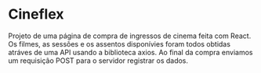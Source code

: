 # Cineflex

Projeto de uma página de compra de ingressos de cinema feita com React. Os filmes, as sessões e os assentos disponívies foram todos obtidas atráves de uma API usando a biblioteca axios. Ao final da compra enviamos um requisição POST para o servidor registrar os dados. 

<p align="center>
  <img width="400" height="450" src="Cineflex.gif"/>
</p>

